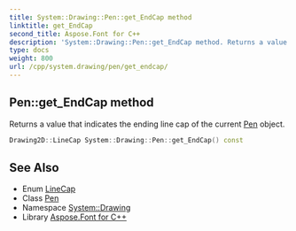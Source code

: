 ```yaml
---
title: System::Drawing::Pen::get_EndCap method
linktitle: get_EndCap
second_title: Aspose.Font for C++
description: 'System::Drawing::Pen::get_EndCap method. Returns a value that indicates the ending line cap of the current Pen object in C++.'
type: docs
weight: 800
url: /cpp/system.drawing/pen/get_endcap/
---
```

## Pen::get_EndCap method


Returns a value that indicates the ending line cap of the current [Pen](../) object.

```cpp
Drawing2D::LineCap System::Drawing::Pen::get_EndCap() const
```

## See Also

* Enum [LineCap](../../../system.drawing.drawing2d/linecap/)
* Class [Pen](../)
* Namespace [System::Drawing](../../)
* Library [Aspose.Font for C++](../../../)

